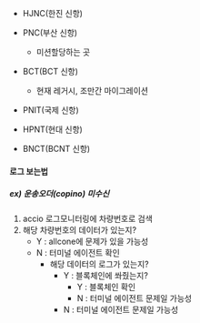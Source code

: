- HJNC(한진 신항)
- PNC(부산 신항)
	- 미션할당하는 곳
- BCT(BCT 신항)
	- 현재 레거시, 조만간 마이그레이션 


- PNIT(국제 신항)
- HPNT(현대 신항)
- BNCT(BCNT 신항)


#### 로그 보는법
##### ex) 운송오더(copino) 미수신
1. accio 로그모니터링에 차량번호로 검색
2. 해당 차량번호의 데이터가 있는지?
	- Y : allcone에 문제가 있을 가능성
	- N : 터미널 에이전트 확인
		- 해당 데이터의 로그가 있는지?
			- Y : 블록체인에 쏴줬는지?
				- Y : 블록체인 확인
				- N : 터미널 에이전트 문제일 가능성
			- N : 터미널 에이전트 문제일 가능성
